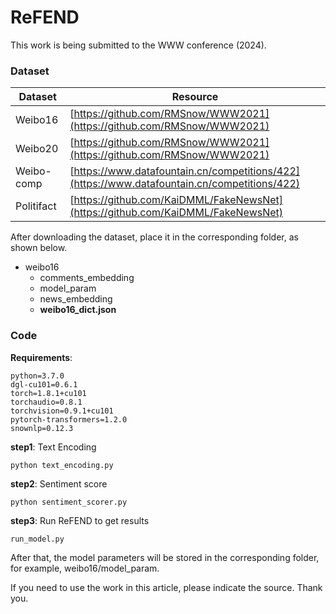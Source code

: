 # ReFEND
This work is being submitted to the WWW conference (2024).
### Dataset

|Dataset|Resource|
|--------|--------|
|Weibo16|[https://github.com/RMSnow/WWW2021](https://github.com/RMSnow/WWW2021)|
|Weibo20|[https://github.com/RMSnow/WWW2021](https://github.com/RMSnow/WWW2021)|
|Weibo-comp|[https://www.datafountain.cn/competitions/422](https://www.datafountain.cn/competitions/422)|
|Politifact|[https://github.com/KaiDMML/FakeNewsNet](https://github.com/KaiDMML/FakeNewsNet)|

After downloading the dataset, place it in the corresponding folder, as shown below.
- weibo16
  - comments_embedding
  - model_param
  - news_embedding
  - **weibo16_dict.json**

### Code
**Requirements**:
```
python=3.7.0
dgl-cu101=0.6.1
torch=1.8.1+cu101
torchaudio=0.8.1
torchvision=0.9.1+cu101
pytorch-transformers=1.2.0
snownlp=0.12.3
```

**step1**: Text Encoding
```
python text_encoding.py
```
**step2**: Sentiment score
```
python sentiment_scorer.py
```


**step3**: Run ReFEND to get results 
```
run_model.py 
```
After that, the model parameters will be stored in the corresponding folder, for example, weibo16/model_param.

If you need to use the work in this article, please indicate the source. Thank you.





